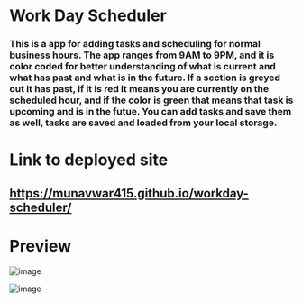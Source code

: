 # Work Day Scheduler

### This is a app for adding tasks and scheduling for normal business hours. The app ranges from 9AM to 9PM, and it is color coded for better understanding of what is current and what has past and what is in the future. If a section is greyed out it has past, if it is red it means you are currently on the scheduled hour, and if the color is green that means that task is upcoming and is in the futue. You can add tasks and save them as well, tasks are saved and loaded from your local storage.</p>

# Link to deployed site

## https://munavwar415.github.io/workday-scheduler/

# Preview

![image](https://user-images.githubusercontent.com/82910772/122654932-769c6480-d103-11eb-85d9-3f886061158e.jpeg)

![image](https://user-images.githubusercontent.com/82910772/122654952-9af84100-d103-11eb-80c3-0384fc06cbf1.jpeg)
